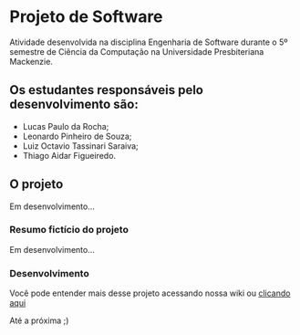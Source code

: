  # Projeto de Software

 Atividade desenvolvida na disciplina Engenharia de Software durante o 5º semestre de Ciência da Computação na Universidade Presbiteriana Mackenzie.

 ## Os estudantes responsáveis pelo desenvolvimento são:

 - Lucas Paulo da Rocha;
 - Leonardo Pinheiro de Souza;
 - Luiz Octavio Tassinari Saraiva;
 - Thiago Aidar Figueiredo.

 ## O projeto

 Em desenvolvimento...

 ### Resumo fictício do projeto

 Em desenvolvimento...

 ### Desenvolvimento

 Você pode entender mais desse projeto acessando nossa wiki ou [clicando aqui](https://github.com/Lukxus/Projeto-de-Software/wiki)

 Até a próxima ;)
